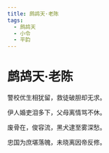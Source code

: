 ```yaml
---
title: 鹧鸪天·老陈
tags:
  - 鹧鸪天
  - 小令
  - 平韵
---
```


# 鹧鸪天·老陈

警校优生相犹留，救徒破胆却无求。

伊人婚吏泪多下，父母离情骂不休。

废骨在，俊容流，黑犬逮至雾深愁。

忠国为庶堪落魄，未晓离因帝反修。